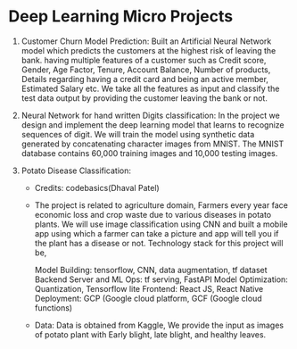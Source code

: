 #  Deep Learning Micro Projects

1. Customer Churn Model Prediction: Built an Artificial Neural Network model which predicts the customers at the highest risk of leaving the bank. having multiple features of a customer such as Credit score, Gender, Age Factor, Tenure, Account Balance, Number of products, Details regarding having a credit card and being an active member, Estimated Salary etc. We take all the features as input and classify the test data output by providing the customer leaving the bank or not.

2. Neural Network for hand written Digits classification: In the project we design and implement the deep learning model that learns to recognize sequences of digit. We will train the model using synthetic data generated by concatenating character images from MNIST. The MNIST database contains 60,000 training images and 10,000 testing images. 

3. Potato Disease Classification: 
   - Credits: codebasics(Dhaval Patel) 
   - The project is related to agriculture domain,  Farmers every year face economic loss and crop waste due to various diseases in potato plants. We will use image classification       using CNN and built a mobile app using which a farmer can take a picture and app will tell you if the plant has a disease or not. Technology stack for this project will be,

      Model Building: tensorflow, CNN, data augmentation, tf dataset
      Backend Server and ML Ops: tf serving, FastAPI
      Model Optimization: Quantization, Tensorflow lite
      Frontend: React JS, React Native
      Deployment: GCP (Google cloud platform, GCF (Google cloud functions)
    - Data: Data is obtained from Kaggle, We provide the input as images of potato plant with Early blight, late blight, and healthy leaves.  
